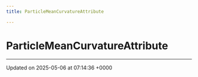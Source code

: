 ```yaml
---
title: ParticleMeanCurvatureAttribute

---
```


# ParticleMeanCurvatureAttribute





-------------------------------

Updated on 2025-05-06 at 07:14:36 +0000